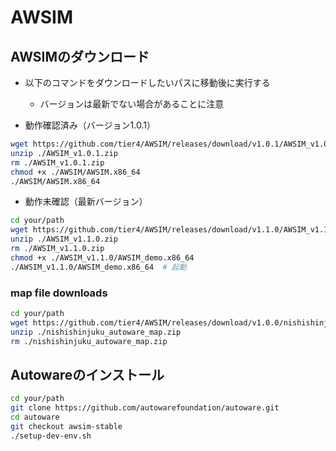 # AWSIM

## AWSIMのダウンロード

- 以下のコマンドをダウンロードしたいパスに移動後に実行する
  - バージョンは最新でない場合があることに注意

- 動作確認済み（バージョン1.0.1）

```bash
wget https://github.com/tier4/AWSIM/releases/download/v1.0.1/AWSIM_v1.0.1.zip
unzip ./AWSIM_v1.0.1.zip
rm ./AWSIM_v1.0.1.zip
chmod +x ./AWSIM/AWSIM.x86_64
./AWSIM/AWSIM.x86_64
```

- 動作未確認（最新バージョン）

```bash
cd your/path
wget https://github.com/tier4/AWSIM/releases/download/v1.1.0/AWSIM_v1.1.0.zip  # 約900MB
unzip ./AWSIM_v1.1.0.zip
rm ./AWSIM_v1.1.0.zip
chmod +x ./AWSIM_v1.1.0/AWSIM_demo.x86_64
./AWSIM_v1.1.0/AWSIM_demo.x86_64  # 起動
```

### map file downloads

```bash
cd your/path
wget https://github.com/tier4/AWSIM/releases/download/v1.0.0/nishishinjuku_autoware_map.zip
unzip ./nishishinjuku_autoware_map.zip
rm ./nishishinjuku_autoware_map.zip
```

## Autowareのインストール

```bash
cd your/path
git clone https://github.com/autowarefoundation/autoware.git
cd autoware
git checkout awsim-stable
./setup-dev-env.sh
```
